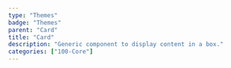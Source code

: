 ```yaml
---
type: "Themes"
badge: "Themes"
parent: "Card"
title: "Card"
description: "Generic component to display content in a box."
categories: ["100-Core"]
---
```

